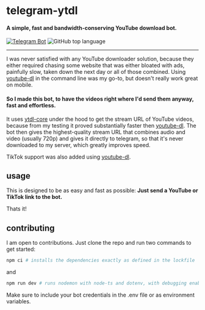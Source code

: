 # telegram-ytdl

#### A simple, fast and bandwidth-conserving YouTube download bot.

[![Telegram Bot](https://img.shields.io/badge/TELEGRAM-BOT-%2330A3E6?style=for-the-badge&logo=telegram)](https://t.me/vYTDL_bot)
![GitHub top language](https://img.shields.io/github/languages/top/vaaski/telegram-ytdl?style=for-the-badge)

---

I was never satisfied with any YouTube downloader solution, because they either required chasing some website that was
either bloated with ads, painfully slow, taken down the next day or all of those combined.
Using [youtube-dl](https://github.com/ytdl-org/youtube-dl) in the command line was my go-to,
but doesn't really work great on mobile.

#### So I made this bot, to have the videos right where I'd send them anyway, fast and effortless.

It uses [ytdl-core](https://github.com/fent/node-ytdl-core) under the hood to get the stream URL of YouTube videos,
because from my testing it proved substantially faster then [youtube-dl](https://github.com/ytdl-org/youtube-dl).
The bot then gives the highest-quality stream URL that combines audio and video (usually 720p) and gives it directly to
telegram, so that it's never downloaded to my server, which greatly improves speed.

TikTok support was also added using [youtube-dl](https://github.com/fent/node-ytdl-core).

## usage

This is designed to be as easy and fast as possible: **Just send a YouTube or TikTok link to the bot.**

Thats it!

## contributing

I am open to contributions. Just clone the repo and run two commands to get started:

```sh
npm ci # installs the dependencies exactly as defined in the lockfile
```

and

```sh
npm run dev # runs nodemon with node-ts and dotenv, with debugging enabled
```

Make sure to include your bot credentials in the .env file or as environment variables.
